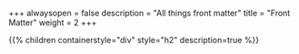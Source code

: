 +++
alwaysopen = false
description = "All things front matter"
title = "Front Matter"
weight = 2
+++

{{% children containerstyle="div" style="h2" description=true %}}
